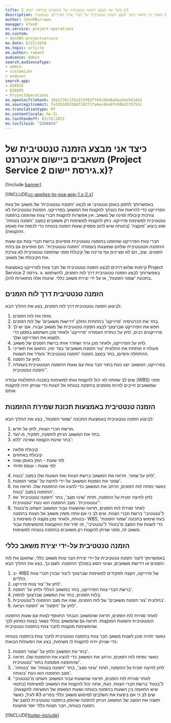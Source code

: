 ```yaml
---
title: כיצד אני מבצע ‏‫הזמנה טנטטיבית‬‬ של משאבים בגירסת יישום 2.x?
description: מאמר זה מתאר כיצד לבצע הזמנה טנטטיבית של חברי צוות הפרוייקט באמצעות Project Service.
author: JohnPBurrows
manager: kfend
ms.service: project-operations
ms.custom:
- dyn365-projectservice
ms.date: 8/21/2018
ms.topic: article
ms.author: rumant
audience: Admin
search.audienceType:
- admin
- customizer
- enduser
search.app:
- D365CE
- D365PS
- ProjectOperations
ms.openlocfilehash: 18a1176c131e233f62f74dc0dd8a6aa3ee561da5
ms.sourcegitcommit: fa32b1893286f20271fa4ec4be8fc68bd135f53c
ms.translationtype: HT
ms.contentlocale: he-IL
ms.lasthandoff: 02/15/2021
ms.locfileid: "5286024"
---
```

# <a name="how-do-i-soft-book-resources-in-the-web-app-project-service-app-v2x"></a>כיצד אני מבצע ‏‫הזמנה טנטטיבית‬‬ של משאבים ביישום אינטרנט (Project Service גירסת יישום 2.x)?

[!include [banner](../includes/psa-now-project-operations.md)]

[!INCLUDE[cc-applies-to-psa-app-1.x-2.x](../includes/cc-applies-to-psa-app-1x-2x.md)]

באפשרותך לתזמן באופן טנטטיבי או לבצע 'הזמנה טנטטיבית' של משאב אל צוות הפרוייקט כדי להראות את כוונתך להקצות את המשאב בפרוייקט. הזמנות טנטטיביות לא צורכות קיבולת זמינה של משאב. אין אפשרות להקצות חברי צוות שהוזמנו בהזמנה טנטטיבית למשימות פרוייקט. ניתן להקצות למשימות רק משאבים במצב 'הזמנה בטוחה' וסוג ביצוע 'מוקצה' (בהנחה שיש להם מספיק שעות הזמנה בטוחה כדי לכסות את מאמץ ההקצאה).

חברי צוות הפרוייקט שהוזמנו בהזמנה טנטטיבית מופיעים ברשת חברי צוות עם שעות ההזמנה הטנטטיבית שלהם שמוצגות בעמודה 'הזמנה טנטטיבית'. הם מופיעים גם בלוח הזמנים. שוב, הם לא מציינים אף צריכה של קיבולת מפני שהזמנה טנטטיבית לא צורכת את הקיבולת של משאב.

קיימות שלוש דרכים לבצע הזמנה טנטטיבית של חבר צוות לפרוייקט באמצעות Project Service גירסה 2. x. באפשרותך לבצע הזמנה טנטטיבית דרך לוח הזמנים, להשתמש בתכונה 'שמור הזמנות', או על ידי יצירת משאב כללי. שיטות אלה מתוארות להלן.

## <a name="soft-book-with-the-schedule-board"></a>הזמנה טנטטיבית דרך לוח הזמנים

לביצוע הזמנה טנטטיבית דרך לוח הזמנים, בצע את ההליך הבא: 
1. פתח את לוח הזמנים.
2. בחר את הכרטיסיה 'פרוייקט' בתחתית החלון 'דרישות משאבים' של לוח הזמנים.
3. חפש את הפרוייקט שברצונך לבצע הזמנה טנטטיבית של משאב עבורו. אם יש לך פרוייקטים רבים, לחץ על כותרת העמודה 'פרוייקט' ולאחר מכן השתמש במסנן כדי למצוא את הפרוייקט שלך.
4. לחץ על הפרוייקט, ולאחר מכן גרור ושחרר אותו ברשת הזמנים של משאב.
5. פעולה זו פותחת את החלונית 'צור הזמנת משאבים' בצד ימין. התאם את תאריכי ההתחלה והסיום, בחר במצב הזמנה 'הזמנה טנטטיבית' והגדר את השעות. 
6. לחץ על הזמנה.
7. בפרוייקט, המשאב יוצג כעת בתור חבר צוות עם שעות ההזמנה הטנטטיבית בעמודה 'הזמנה טנטטיבית'.

שים לב שאתה לא יכול להקצות אותו למשימות במבנה התפלגות עבודה (WBS) מפני שמשאבים חייבים להיות מוזמנים בהזמנה בטוחה אל הצוות כדי שניתן יהיה להקצות אותם.

## <a name="soft-book-using-the-maintain-bookings-feature"></a>הזמנה טנטטיבית באמצעות תכונת שמירת ההזמנות

לביצוע הזמנה טנטטיבית באמצעות התכונה 'שמור הזמנות', בצע את ההליך הבא:
1. מרשת חברי הצוות, לחץ על חדש.
2. בחר את המשאב הניתן להזמנה, תפקיד, מ-/עד.
3. בחר שיטת הקצאה שאינה 'ללא':
- קיבולת מלאה
- קיבולת באחוזים
- לפי שעות - הפץ באופן שווה
- לפי שעות - עומס חזיתי
4. לחץ על שמור. תראה את המשאב ברשת הצוות ואת השעות שלו במצב 'בטוח'.
5. שמור את הזמנות המשאב על-ידי לחיצה על 'שמור הזמנות'.
6. כאשר נפתח לוח הזמנים, הרחב את המשאב כדי להציג את ההזמנות שלו. תראה את ההזמנה במצב 'בטוח'.
7. לחץ לחיצה ימנית על ההזמנה, תחת 'שינוי מצב', בחר 'הזמנה טנטטיבית' ואז 'טנטטיבית'. מצב ההזמנה הוא כעת 'טנטטיבית'.
8. לאחר סגירת לוח הזמנים, תראה שהשעות עבור המשאב השתנו מ'בטוח' ל'טנטטיבי' ברשת חברי הצוות.
שים לב כי אם אתה מזמין משאב אל הצוות בהזמנה בטוחה, ולאחר מכן מקצה לו משימות ב- WBS, בעת שימוש בתכונה 'שמור הזמנות' כדי לשנות את המצב מ'בטוח' ל'טנטטיבי', זה יסיר את ההקצאות מהמשימות עבור משאב זה, מפני שניתן להקצות רק משאבים בהזמנה בטוחה למשימות.

## <a name="soft-book-by-creating-a-generic-resource"></a>הזמנה טנטטיבית על-ידי יצירת משאב כללי

באפשרותך ליצור הזמנה טנטטיבית על-ידי יצירת חבר צוות משאב כללי, שתואם את לוח הזמנים או דרישת משאבים, ושינוי הסוג במהלך ההזמנה.
לשם כך, בצע את ההליך הבא:

1. ב- WBS של פרוייקט, הקצה תפקידים למשימות שברצונך ליצור עבורן חברי צוות כלליים.
2. לחץ על 'צור צוות פרוייקט'.
3. ברשת חברי צוות הפרוייקט, בחר במשאב הכללי ולחץ על 'הזמנה'.
4. בלוח הזמנים, בחר את המשאב שברצונך להזמין.
5. בחלונית 'צור הזמנת משאבים' של לוח הזמנים, שנה את מצב ההזמנה ל'טנטטיבית'.
6. לחץ על 'הזמנה' או 'הזמנה ויציאה'.

לאחר סגירת לוח הזמנים, תראה שהמשאב הנבחר התווסף לצוות עם שעות ההזמנה הטנטטיבית והשעות המוקצות. תראה גם שהמשאב נכללי נשאר בצוות כמחוון לכך שהמשימות מוקצות לחבר צוות בהזמנה טנטטיבית.

כאשר תהיה מוכן לשנות משאב חבר צוות בהזמנה טנטטיבית לחבר צוות בהזמנה בטוחה כדי שניתן יהיה להקצות לו משימות, בצע את הפעולות הבאות:

1. בחר את המשאב ולחץ על 'שמור הזמנות'.
2. כאשר נפתח לוח הזמנים, הרחב את המשאב כדי להציג את ההזמנות שלו. תראה שההזמנה מסומנת בתור 'טנטטיבית'.
3. לחץ לחיצה ימנית על ההזמנה, תחת 'שינוי מצב', בחר 'הזמנה בטוחה' ואז 'בטוחה'. מצב ההזמנה הוא כעת 'בטוחה'.
4. לאחר סגירת לוח הזמנים, תראה שהשעות עבור המשאב השתנו מ'טנטטיבי' ל'בטוח' ברשת חברי הצוות. כעת, אתה יכול להקצות את המשאב למשימות (בתנאי שיש התאמה בין השעות בהזמנה בטוחה ושעות המאמץ של המשימה להקצאה). שים לב כי אם ביצעת את השלבים למימוש משאב כללי בפריט #3 לעיל, כאשר תשנה את המצב של המשאב הניתן להזמנה שהוזמן בהזמנה טנטטיבית למצב של הזמנה בטוחה, חבר הצוות כללי יוסר מהצוות.


[!INCLUDE[footer-include](../includes/footer-banner.md)]